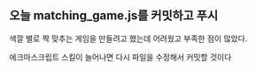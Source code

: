 ## 오늘 matching_game.js를 커밋하고 푸시

  색깔 별로 짝 맞추는 게임을 만들려고 했는데 어려웠고 부족한 점이 많았다.

  에크마스크립트 스킬이 늘어나면 다시 파일을 수정해서 커밋할 것이다
